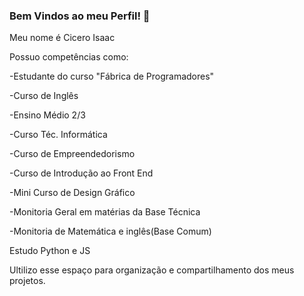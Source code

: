 ### Bem Vindos ao meu Perfil! 👋

Meu nome é Cicero Isaac

Possuo competências como:

-Estudante do curso "Fábrica de Programadores"

-Curso de Inglês

-Ensino Médio 2/3

-Curso Téc. Informática

-Curso de Empreendedorismo

-Curso de Introdução ao Front End

-Mini Curso de Design Gráfico

-Monitoria Geral em matérias da Base Técnica

-Monitoria de Matemática e inglês(Base Comum)

Estudo Python e JS

Ultilizo esse espaço para organização e compartilhamento dos meus projetos.
